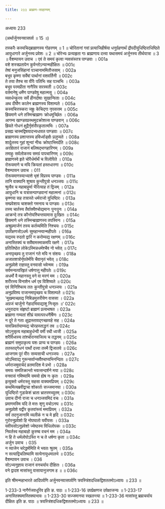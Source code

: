 ```yaml
---
title: २३३ ब्राह्मण-साहाय्यम्

---
```



अध्यायः 233

(अर्थार्जुनवनवासपर्व ॥ 15 ॥)

तस्करैः कस्यचिद्ब्राह्मणस्य गोहरणम् ॥ 1 ॥ चोरितानां गवां प्रत्याजिहीर्षया धनुर्ग्रहणार्थं द्रौपदीयुधिष्ठिराधिष्ठिते आयुधागारे अर्जुनस्य प्रवेशः ॥ 2 ॥ चोरेभ्यः प्रत्याहृता गाः ब्राह्मणाय दत्त्वा यथासमयं अर्जुनस्य तीर्थयात्रा ॥ 3 ॥
वैशम्पायन उवाच ।
एवं ते समयं कृत्वा न्यवसंस्तत्र पाण्डवाः ।	001a  
वशे शस्त्रप्रतापेन कुर्वन्तोऽन्यान्महीक्षितः ॥	001c  
तेषां मनुजसिंहानां पञ्चानाममितौजसाम् ।	002a  
बभूव कृष्णा सर्वेषां पार्थानां वशवर्तिनी ॥	002c  
ते तया तैश्च सा वीरैः पतिभिः सह पञ्चभिः ।	003a  
बभूव परमप्रीता नागैरिव सरस्वती ॥	003c  
वर्तमानेषु धर्मेण पाण्डवेषु महात्मसु ।	004a  
व्यवर्धन्कुरवः सर्वे हीनदोषाः सुखान्विताः ॥	004c  
अथ दीर्घेण कालेन ब्राह्मणस्य विशाम्पते ।	005a  
कस्यचित्तस्करा जह्रुः केचिद्गा नृपसत्तम ॥	005c  
ह्रियमाणे धने तस्मिन्ब्राह्मणः क्रोधमूर्च्छितः ।	006a  
आगम्य खाण्डवप्रस्थमुदक्रोशत्स पाण्डवान् ॥	006c  
ह्रियते गोधनं क्षुद्रैर्नृशंसैरकृतात्मभिः ।	007a  
प्रसह्य चास्मद्विषयादभ्यधावत पाण्डवाः ॥	007c  
ब्राह्मणस्य प्रशान्तस्य हविर्ध्वाङ्क्षैः प्रलुप्यते ।	008a  
शार्दूलस्य गुहां शून्यां नीचः क्रोष्टाभिमर्दति ॥	008c  
अरक्षितारं राजानं बलिषद्भागहारिणम् ।	009a  
तमाहुः सर्वलोकस्य समग्रं पापचारिणम् ॥	009c  
ब्राह्मणस्वे हृते चोरैर्धर्मार्थे च विलोपिते ।	010a  
रोरूयमाणे च मयि क्रियतां हस्तधारणा ॥	010c  
वैशम्पायन उवाच ।	011  
रोरूयमाणस्याभ्याशे भृशं विप्रस्य पाण्डवः ।	011a  
तानि वाक्यानि शुश्राव कुन्तीपुत्रो धनञ्जयः ॥	011c  
श्रुत्वैव च महाबाहुर्मा भैरित्याह तं द्विजम् ।	012a  
आयुधानि च यत्रासन्पाण्डवानां महात्मनां ॥	012c  
कृष्णया सह तत्रास्ते धर्मराजो युधिष्ठिरः ।	013a  
सम्प्रवेशाय चाशक्तो गमनाय च पाण्डवः ॥	013c  
तस्य चार्तस्य तैर्वाक्यैश्चोद्यमानः पुनःपुनः ।	014a  
आक्रन्दे तत्र कौन्तेयश्चिन्तयामास दुःखितः ॥	014c  
ह्रियमाणे धने तस्मिन्ब्राह्मणस्य तपस्विनः ।	015a  
अश्रुप्रमार्जनं तस्य कर्तव्यमिति निश्चयः ॥	015c  
उपर्रेक्षणजोऽधर्मः सुमहान्स्यान्महीपतेः ।	016a  
यद्यस्य रुदतो द्वारि न करोम्यद्य रक्षणम् ॥	016c  
अनास्तिक्यं च सर्वेषामस्माकमपि रक्षणे ।	017a  
प्रतितिष्ठेत लोकेऽस्मिन्नधर्मश्चैव नो भवेत् ॥	017c  
अनापृच्छय तु राजानं गते मयि न संशयः ।	018a  
अजातशत्रोर्नृपतेर्मयि चैवानृतं भवेत् ॥	018c  
अनुप्रवेशे राज्ञस्तु वनवासो भवेन्मम ।	019a  
सर्वमन्यत्परिहृतं धर्षणात्तु महीपतेः ॥	019c  
अधर्मो वै महानस्तु वने वा मरणं मम ।	020a  
शरीरस्य विनाशेन धर्म एव विशिष्यते ॥	020c  
एवं विनिश्चित्य ततः कुन्तीपुत्रो धनञ्जयः ।	021a  
अनुप्रविश्य राजानमापृच्छय च विशाम्पते ॥	021c  
\'मुखमाच्छाद्य निबिडमुत्तरीयेण वाससा ।	022a  
अग्रजं चार्जुनो गेहादभिवाद्याशु निःसृतः ॥\'	022c  
धनुरादाय संहृष्टो ब्राह्मणं प्रत्यभाषत ।	023a  
ब्राह्मणा गम्यतां शीघ्रं यावत्परधनैर्षिणः ॥	023c  
न दूरे ते गताः क्षुद्रास्तावद्गच्छावहे सह ।	024a  
यावन्निवर्तयाम्यद्य चोरहस्ताद्धनं तव ॥	024c  
सोऽनुसृत्य महाबाहुर्धन्वी वर्मी रथी ध्वजी ।	025a  
शरैर्विध्वस्य तांश्चोरानवजित्य च तद्धनम् ॥	025c  
ब्राह्मणं समुपाकृत्य यशः प्राप्य च पाण्डवः ।	026a  
ततस्तद्गेधनं पार्थो दत्त्वा तस्मै द्विजातये ॥	026c  
आजगाम पुरं वीरः सव्यसाची धनञ्जयः ।	027a  
सोऽभिवाद्य गुरून्सर्वान्सर्वैश्चाप्यभिनन्दितः ॥	027c  
धर्मराजमुवाचेदं व्रतमादिश मे प्रभो ।	028a  
समयः समतिक्रान्तो भवत्सन्दर्शने मया ॥	028c  
वनवासं गमिष्यामि समयो ह्येष नः कृतः ।	029a  
इत्युक्तो धर्मरास्तु सहसा वाक्यमप्रियम् ॥	029c  
कथमित्यब्रवीद्वाचा शोकार्तः सज्जमानया ।	030a  
युधिष्ठिरो गुडाकेशं भ्राता भ्रातरमच्युतम् ॥	030c  
उवाच दीनो राजा च धनञ्जयमिदं वचः ।	031a  
प्रमाणमस्मि यदि ते मत्तः शृणु वचोऽनघ ॥	031c  
अनुप्रवेशे यद्वीर कृतवांस्त्वं ममाप्रियम् ।	032a  
सर्वं तदनुजानामि व्यलीकं न च मे हृदि ॥	032c  
गुरोरनुप्रवेशो हि नोपघातो यवीयसः ।	033a  
यवीयसोऽनुप्रवेशो ज्येष्ठस्य विधिलोपकः ॥	033c  
निवर्तस्व महाबाहो कुरुष्व वचनं मम ।	034a  
न हि ते धर्मलोपोऽस्ति न च ते धर्षणा कृता ॥	034c  
अर्जुन उवाच ।	035  
न व्याजेन चरेद्धर्ममिति मे भवतः श्रुतम् ।	035a  
न सत्याद्विचलिष्यामि सत्येनायुधमालभे ॥	035c  
वैशम्पायन उवाच ।	036  
सोऽभ्यनुज्ञाय राजानं वनचर्याय दीक्षितः ।	036a  
वने द्वादश मासांस्तु वासायानुजगाम ह ॥ ॥	036c  

इति श्रीमन्महाभारते आदिपर्वणि अर्जुनवनवासपर्वणि त्रयस्त्रिंशदधिकद्विशततमोऽध्यायः ॥ 233 ॥

1-233-3 नागैर्गजवधूरिव इति ङ. पाठः ॥ 1-233-16 उपप्रेक्षणज उपेक्षाजन्यः ॥ 1-233-17 अनास्तिक्यमास्तिक्याभावः ॥ 1-233-30 सज्जमानया स्खलन्त्या ॥ 1-233-36 मासांस्तु ब्रह्मचर्याय दीक्षितः इति ङ. पाठः ॥ त्रयस्त्रिंशदधिकद्विशततमोऽध्यायः ॥ 233 ॥